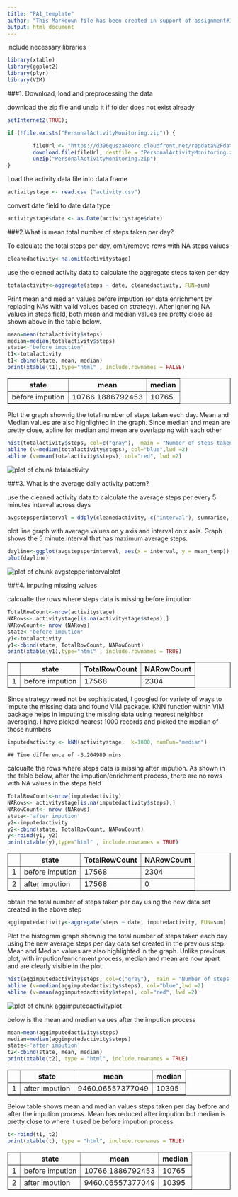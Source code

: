 ```yaml
---
title: "PA1_template"
author: "This Markdown file has been created in support of assignment#1 for Reproducible Research course"
output: html_document
---
```



include necessary libraries


```r
library(xtable)
library(ggplot2)
library(plyr)
library(VIM)
```

###1. Download, load and preprocessing the data  

download the zip file and unzip it if folder does not exist already


```r
setInternet2(TRUE);

if (!file.exists("PersonalActivityMonitoring.zip")) {

        fileUrl <- "https://d396qusza40orc.cloudfront.net/repdata%2Fdata%2Factivity.zip"
        download.file(fileUrl, destfile = "PersonalActivityMonitoring.zip", mode = "wb")
        unzip("PersonalActivityMonitoring.zip")
}
```


Load the activity data file into data frame


```r
activitystage <- read.csv ("activity.csv")
```

convert date field to date data type

```r
activitystage$date <- as.Date(activitystage$date)
```

###2.What is mean total number of steps taken per day?  

To calculate the total steps per day, omit/remove rows with NA steps values


```r
cleanedactivity<-na.omit(activitystage)
```

use the cleaned activity data to calculate the aggregate steps taken per day


```r
totalactivity<-aggregate(steps ~ date, cleanedactivity, FUN=sum)
```

Print mean and median values before impution (or data enrichment by replacing NAs with valid values based on strategy).  After ignoring NA values in steps field, both mean and median values are pretty close as shown above in the table below.


```r
mean=mean(totalactivity$steps)
median=median(totalactivity$steps)
state<-'before impution'
t1<-totalactivity
t1<-cbind(state, mean, median)
print(xtable(t1),type="html" , include.rownames = FALSE)
```

<!-- html table generated in R 3.1.2 by xtable 1.7-4 package -->
<!-- Sat May 16 18:47:11 2015 -->
<table border=1>
<tr> <th> state </th> <th> mean </th> <th> median </th>  </tr>
  <tr> <td> before impution </td> <td> 10766.1886792453 </td> <td> 10765 </td> </tr>
   </table>


Plot the graph shownig the total number of steps taken each day. Mean and Median values are also highlighted in the graph. Since median and mean are pretty close, abline for median and mean are overlapping with each other  


```r
hist(totalactivity$steps, col=c("gray"),  main = "Number of steps taken per day (before impution)", xlab= "steps")
abline (v=median(totalactivity$steps), col="blue",lwd =2)
abline (v=mean(totalactivity$steps), col="red", lwd =2)
```

![plot of chunk totalactivity](figure/totalactivity-1.png) 
      
###3. What is the average daily activity pattern?

use the cleaned activity data to calculate the average steps per every 5 minutes interval across days  


```r
avgstepsperinterval = ddply(cleanedactivity, c("interval"), summarise, mean_temp = mean(steps))
```

plot line graph with average values on y axis and interval on x axis. Graph shows the 5 minute interval that has maximum average steps.   


```r
dayline<-ggplot(avgstepsperinterval, aes(x = interval, y = mean_temp)) + geom_line() + labs (title = "avg steps per interval", X= "interval",  y= "avg steps per day") 
plot(dayline)
```

![plot of chunk avgstepperintervalplot](figure/avgstepperintervalplot-1.png) 

###4. Imputing missing values  


calcualte the rows where steps data is missing before impution  


```r
TotalRowCount<-nrow(activitystage)
NARows<- activitystage[is.na(activitystage$steps),]
NARowCount<- nrow (NARows)
state<-'before impution'
y1<-totalactivity
y1<-cbind(state, TotalRowCount, NARowCount)
print(xtable(y1),type="html" , include.rownames = TRUE)
```

<!-- html table generated in R 3.1.2 by xtable 1.7-4 package -->
<!-- Sat May 16 18:47:12 2015 -->
<table border=1>
<tr> <th>  </th> <th> state </th> <th> TotalRowCount </th> <th> NARowCount </th>  </tr>
  <tr> <td align="right"> 1 </td> <td> before impution </td> <td> 17568 </td> <td> 2304 </td> </tr>
   </table>

Since strategy need not be sophisticated, I googled for variety of ways to impute the missing data and found VIM package. KNN function within VIM package helps in imputing the missing data using nearest neighbor averaging. I have picked nearest 1000 records and picked the median of those numbers  


```r
imputedactivity <- kNN(activitystage,  k=1000, numFun="median")
```

```
## Time difference of -3.204989 mins
```

calcualte the rows where steps data is missing after impution.  As shown in the table below, after the impution/enrichment process, there are no rows with NA values in the steps field

```r
TotalRowCount<-nrow(imputedactivity)
NARows<- activitystage[is.na(imputedactivity$steps),]
NARowCount<- nrow (NARows)
state<-'after impution'
y2<-imputedactivity
y2<-cbind(state, TotalRowCount, NARowCount)
y<-rbind(y1, y2)
print(xtable(y),type="html" , include.rownames = TRUE)
```

<!-- html table generated in R 3.1.2 by xtable 1.7-4 package -->
<!-- Sat May 16 18:50:24 2015 -->
<table border=1>
<tr> <th>  </th> <th> state </th> <th> TotalRowCount </th> <th> NARowCount </th>  </tr>
  <tr> <td align="right"> 1 </td> <td> before impution </td> <td> 17568 </td> <td> 2304 </td> </tr>
  <tr> <td align="right"> 2 </td> <td> after impution </td> <td> 17568 </td> <td> 0 </td> </tr>
   </table>


obtain the total number of steps taken per day using the new data set created in the above step  


```r
aggimputedactivity<-aggregate(steps ~ date, imputedactivity, FUN=sum)
```

Plot the histogram graph shownig the total number of steps taken each day using the new average steps per day data set created in the previous step. Mean and Median values are also highlighted in the graph. Unlike previous plot, with impution/enrichment process, median and mean are now apart and are clearly visible in the plot. 


```r
hist(aggimputedactivity$steps, col=c("gray"),  main = "Number of steps taken per day (after impution)", xlab= "steps")
abline (v=median(aggimputedactivity$steps), col="blue",lwd =2)
abline (v=mean(aggimputedactivity$steps), col="red", lwd =2)  
```

![plot of chunk aggimputedactivityplot](figure/aggimputedactivityplot-1.png) 

  
below is the mean and median values after the impution process 


```r
mean=mean(aggimputedactivity$steps)
median=median(aggimputedactivity$steps)
state<-'after impution'
t2<-cbind(state, mean, median)
print(xtable(t2), type = "html", include.rownames = TRUE)  
```

<!-- html table generated in R 3.1.2 by xtable 1.7-4 package -->
<!-- Sat May 16 18:50:24 2015 -->
<table border=1>
<tr> <th>  </th> <th> state </th> <th> mean </th> <th> median </th>  </tr>
  <tr> <td align="right"> 1 </td> <td> after impution </td> <td> 9460.06557377049 </td> <td> 10395 </td> </tr>
   </table>

  
Below table shows mean and median values steps taken per day before and after the impution process.  Mean has reduced after impution but median is pretty close to where it used be before impution process.


```r
t<-rbind(t1, t2)
print(xtable(t), type = "html", include.rownames = TRUE)  
```

<!-- html table generated in R 3.1.2 by xtable 1.7-4 package -->
<!-- Sat May 16 18:50:24 2015 -->
<table border=1>
<tr> <th>  </th> <th> state </th> <th> mean </th> <th> median </th>  </tr>
  <tr> <td align="right"> 1 </td> <td> before impution </td> <td> 10766.1886792453 </td> <td> 10765 </td> </tr>
  <tr> <td align="right"> 2 </td> <td> after impution </td> <td> 9460.06557377049 </td> <td> 10395 </td> </tr>
   </table>











